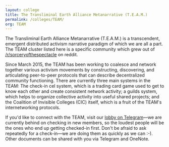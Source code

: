 ```yaml
---
layout: college
title: The Transliminal Earth Alliance Metanarrative (T.E.A.M.)
permalink: /colleges/TEAM/
org: TEAM
---
```


The Transliminal Earth Alliance Metanarrative (T.E.A.M.) is a transcendent, emergent distributed activism narrative paradigm of which we are all a part. The TEAM cluster listed here is a specific community which grew out of [/r/sorceryofthespectacle](http://reddit.com/r/sorceryofthespectacle) on reddit.

Since March 2015, the TEAM has been working to coalesce and network together various activism movements by constructing, discovering, and articulating peer-to-peer protocols that can describe decentralized community functioning. There are currently three main systems in the TEAM: The check-in cel system, which is a trading card game used to get to know each other and create consistent network activity; a guilds system, which helps to organize collective activity into useful shared projects; and the Coalition of Invisible Colleges (CIC) itself, which is a fruit of the TEAM's internetworking protocols.

If you'd like to connect with the TEAM, visit our [lobby on Telegram](http://telegram.me/TEAMlobby)—we are currently behind on checking in new members, so the loudest people will be the ones who end up getting checked-in first. Don't be afraid to ask repeatedly for a check-in—we are doing them as quickly as we can :-). Other documents can be shared with you via Telegram and OneNote.
